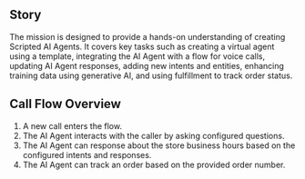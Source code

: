 ## Story

The mission is designed to provide a hands-on understanding of creating Scripted AI Agents. It covers key tasks such as creating a virtual agent using a template, integrating the AI Agent with a flow for voice calls, updating AI Agent responses, adding new intents and entities, enhancing training data using generative AI, and using fulfillment to track order status.


## Call Flow Overview

1. A new call enters the flow. </br>
2. The AI Agent interacts with the caller by asking configured questions. </br>
3. The AI Agent can response about the store business hours based on the configured intents and responses. </br>
4. The AI Agent can track an order based on the provided order number. </br>